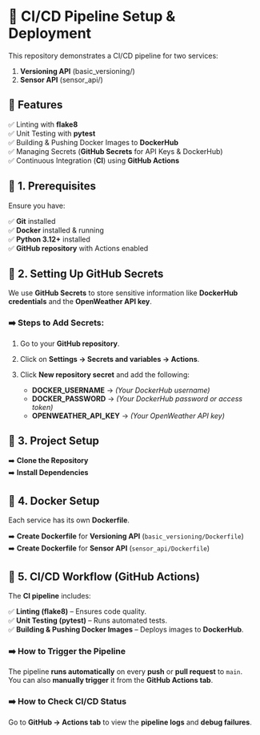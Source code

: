 # 🚀 CI/CD Pipeline Setup & Deployment  

This repository demonstrates a CI/CD pipeline for two services:  

1. **Versioning API** (basic_versioning/)  
2. **Sensor API** (sensor_api/)  



## 📌 Features  
✅ Linting with **flake8**  
✅ Unit Testing with **pytest**  
✅ Building & Pushing Docker Images to **DockerHub**  
✅ Managing Secrets (**GitHub Secrets** for API Keys & DockerHub)  
✅ Continuous Integration (**CI**) using **GitHub Actions**  



## 📌 1. Prerequisites  
Ensure you have:  

✅ **Git** installed  
✅ **Docker** installed & running  
✅ **Python 3.12+** installed  
✅ **GitHub repository** with Actions enabled  



## 🔐 2. Setting Up GitHub Secrets  
We use **GitHub Secrets** to store sensitive information like **DockerHub credentials** and the **OpenWeather API key**.  

### ➡️ Steps to Add Secrets:  
1. Go to your **GitHub repository**.  
2. Click on **Settings → Secrets and variables → Actions**.  
3. Click **New repository secret** and add the following:  

   - **DOCKER_USERNAME** → *(Your DockerHub username)*  
   - **DOCKER_PASSWORD** → *(Your DockerHub password or access token)*  
   - **OPENWEATHER_API_KEY** → *(Your OpenWeather API key)*  



## 📌 3. Project Setup  

➡️ **Clone the Repository**  
➡️ **Install Dependencies**  



## 📌 4. Docker Setup  
Each service has its own **Dockerfile**.  

➡️ **Create Dockerfile** for **Versioning API** (`basic_versioning/Dockerfile`)  
➡️ **Create Dockerfile** for **Sensor API** (`sensor_api/Dockerfile`)  



## 📌 5. CI/CD Workflow (GitHub Actions)  
The **CI pipeline** includes:  

✅ **Linting (flake8)** – Ensures code quality.  
✅ **Unit Testing (pytest)** – Runs automated tests.  
✅ **Building & Pushing Docker Images** – Deploys images to **DockerHub**.  



### ➡️ How to Trigger the Pipeline  
The pipeline **runs automatically** on every **push** or **pull request** to `main`.  
You can also **manually trigger** it from the **GitHub Actions tab**.  

### ➡️ How to Check CI/CD Status  
Go to **GitHub → Actions tab** to view the **pipeline logs** and **debug failures**.  
